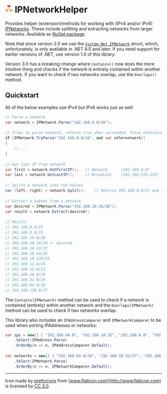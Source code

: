 # ![logo](https://raw.githubusercontent.com/RobThree/IPNetworkHelper/master/logo_24x24.png) IPNetworkHelper

Provides helper (extension)methods for working with (IPv4 and/or IPv6) [IPNetworks](https://learn.microsoft.com/en-us/dotnet/api/system.net.ipnetwork). These include splitting and extracting networks from larger networks. Available as [NuGet package](https://www.nuget.org/packages/IPNetworkHelper/).

Note that since version 2.0 we use the [`System.Net.IPNetwork`](https://learn.microsoft.com/en-us/dotnet/api/system.net.ipnetwork) struct, which, unfortunately, is only available in .NET 8.0 and later. If you need support for earlier versions of .NET, use version 1.0 of this library.

Version 3.0 has a breaking change where `Contains()` now does the more intuitive thing and checks if the network is entirely contained within another network. If you want to check if two networks overlap, use the `Overlaps()` method.

## Quickstart

All of the below examples use IPv4 but IPv6 works just as well.

```c#
// Parse a network
var network = IPNetwork.Parse("192.168.0.0/16");

// Tries to parse network, returns true when succeeded, false otherwise and the parsed network
if (IPNetwork.TryParse("192.168.0.0/16", out var othernetwork))
{
    // ...
}

// Get last IP from network
var first = network.GetFirstIP();   // Network      (192.168.0.0)
var last = network.GetLastIP();     // Broadcast    (192.168.255.255)

// Splits a network into two halves
var (left, right) = network.Split();    // Returns 192.168.0.0/17 and 192.168.128.0/17

// Extract a subnet from a network
var desired = IPNetwork.Parse("192.168.10.16/28");
var result = network.Extract(desired);

// Result:
// 192.168.0.0/21
// 192.168.8.0/23
// 192.168.10.0/28
// 192.168.10.16/28 <- desired
// 192.168.10.32/27
// 192.168.10.64/26
// 192.168.10.128/25
// 192.168.11.0/24
// 192.168.12.0/22
// 192.168.16.0/20
// 192.168.32.0/19
// 192.168.64.0/18
// 192.168.128.0/17
```

The `Contains(IPNetwork)` method can be used to check if a network is contained (entirely) within another network and the `Overlaps(IPNetwork)` method can be used to check if two networks overlap.

This library also includes an `IPAddressComparer` and `IPNetworkComparer` to be used when sorting IPAddresses or networks:

```c#
var ips = new[] { "192.168.64.0", "192.168.10.32", "192.168.0.0", "192.168.10.16", "192.168.10.0" }
    .Select(IPAddress.Parse)
    .OrderBy(n => n, IPAddressComparer.Default);

var networks = new[] { "192.168.64.0/18", "192.168.10.32/27", "192.168.0.0/16", "192.168.10.16/28", "192.168.10.0/28" }
    .Select(IPNetwork.Parse)
    .OrderBy(n => n, IPNetworkComparer.Default);
```

---

Icon made by [prettycons](http://www.flaticon.com/authors/prettycons) from [www.flaticon.com](http://www.flaticon.com) is licensed by [CC 3.0](http://creativecommons.org/licenses/by/3.0/).
